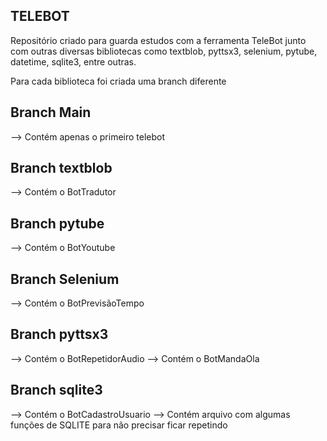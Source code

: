 ## TELEBOT
Repositório criado para guarda estudos com a ferramenta 
TeleBot junto com outras diversas bibliotecas como textblob, pyttsx3, selenium, pytube, datetime, sqlite3, entre outras.

Para cada biblioteca foi criada uma branch diferente
## Branch Main
--> Contém apenas o primeiro telebot
## Branch textblob
--> Contém o BotTradutor
## Branch pytube
--> Contém o BotYoutube
## Branch Selenium
--> Contém o BotPrevisãoTempo
## Branch pyttsx3
--> Contém o BotRepetidorAudio
--> Contém o BotMandaOla
## Branch sqlite3
--> Contém o BotCadastroUsuario
--> Contém arquivo com algumas funções de SQLITE para não precisar ficar repetindo
